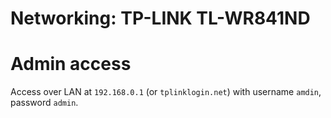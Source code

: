 # Networking: TP-LINK TL-WR841ND


# Admin access

Access over LAN at `192.168.0.1` (or `tplinklogin.net`) with username `amdin`, password `admin`.
